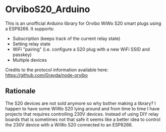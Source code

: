 # OrviboS20_Arduino
This is an unofficial Arduino library for Orvibo WiWo S20 smart plugs using a ESP8266. It supports:
* Subscription (keeps track of the current relay state)
* Setting relay state
* WiFi "pairing" (i.e. configure a S20 plug with a new WiFi SSID and passkey)
* Multiple devices

Credits to the protocol information available here: https://github.com/Grayda/node-orvibo

## Rationale
The S20 devices are not sold anymore so why bother making a library? I happen to have some WiWo S20 lying around and from time to time I have projects that requires controlling 230V devices. Instead of using DIY relay boards that is sometimes not that safe it seems like a better idea to control the 230V device with a WiWo S20 connected to an ESP8266.

